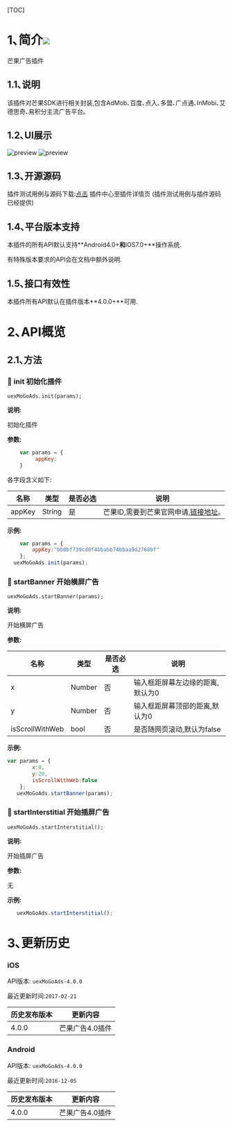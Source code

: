 [TOC]
# 1､简介[![](http://appcan-download.oss-cn-beijing.aliyuncs.com/%E5%85%AC%E6%B5%8B%2Fgf.png)]() 

芒果广告插件

## 1.1､说明

该插件对芒果SDK进行相关封装,包含AdMob､百度､点入､多盟､广点通､InMobi､艾德思奇､易积分主流广告平台｡

## 1.2､UI展示

![preview](preview/banner.png)
![preview](preview/interstitial.png)

## 1.3､开源源码

插件测试用例与源码下载:[点击]() 插件中心至插件详情页 (插件测试用例与插件源码已经提供)
## 1.4､平台版本支持

本插件的所有API默认支持**Android4.0+**和**iOS7.0+**操作系统.

有特殊版本要求的API会在文档中额外说明.

## 1.5､接口有效性

本插件所有API默认在插件版本**4.0.0+**可用.
# 2､API概览

## 2.1､方法

### 🍭 init 初始化插件

`uexMoGoAds.init(params);`

**说明:**

初始化插件

**参数:**

```javascript
    var params = {
         appKey: 
    }
```

各字段含义如下:

| 名称                  | 类型     | 是否必选 | 说明                                       |
| ------------------- | ------ | ---- | ---------------------------------------- |
| appKey | String | 是    | 芒果ID,需要到芒果官网申请,[链接地址](http://my.adsmogo.com/Account/LogOn?ReturnUrl=%2fApps%2fNetwork%2f79ebd13536fd43eaaddd2b5e57d4a127%3fadType%3d1&adType=1)｡ |


**示例:**

```javascript
    var params = {
        appKey:"bb0bf739cd8f4bbabb74bbaa9d2768bf"
    };
  uexMoGoAds.init(params);
```

### 🍭 startBanner 开始横屏广告

`uexMoGoAds.startBanner(params);`

**说明:**

开始横屏广告

**参数:**

| 名称               | 类型     | 是否必选 | 说明                          |
| ---------------- | ------ | ---- | --------------------------- |
| x                   | Number | 否    | 输入框距屏幕左边缘的距离,默认为0                             |
| y                   | Number | 否    | 输入框距屏幕顶部的距离,默认为0                             |
| isScrollWithWeb     | bool   | 否    | 是否随网页滚动,默认为false                         |

**示例:**

```javascript
var params = {
        x:0,
        y:20,
        isScrollWithWeb:false
    };
   uexMoGoAds.startBanner(params);
```

### 🍭 startInterstitial 开始插屏广告

`uexMoGoAds.startInterstitial();`

**说明:**

开始插屏广告

**参数:**

无

**示例:**

```javascript
   uexMoGoAds.startInterstitial();
```

# 3､更新历史

### iOS

API版本: `uexMoGoAds-4.0.0`

最近更新时间:`2017-02-21`

| 历史发布版本 | 更新内容 |
| ----- | ----- |
| 4.0.0 | 芒果广告4.0插件 |

### Android

API版本: `uexMoGoAds-4.0.0`

最近更新时间:`2016-12-05`

| 历史发布版本 | 更新内容 |
| ----- | ----- |
| 4.0.0 | 芒果广告4.0插件 |
